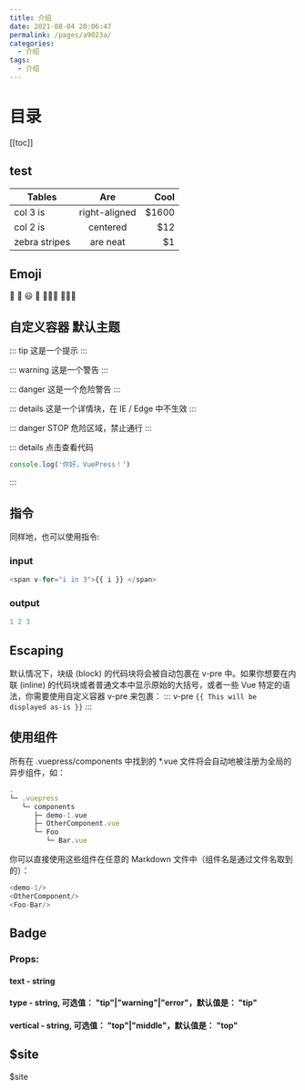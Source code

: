 ```yaml
---
title: 介绍
date: 2021-08-04 20:06:47
permalink: /pages/a9023a/
categories:
  - 介绍
tags:
  - 介绍
---
```

# 目录
[[toc]]

## test
| Tables        | Are           | Cool  |
| ------------- |:-------------:| -----:|
| col 3 is      | right-aligned | $1600 |
| col 2 is      | centered      |   $12 |
| zebra stripes | are neat      |    $1 |

## Emoji
:tada: :100: 😃 👺 🧑🏼‍🎤 🧑🏼‍🎤



## 自定义容器 默认主题
::: tip
这是一个提示
:::

::: warning
这是一个警告
:::

::: danger
这是一个危险警告
:::

::: details
这是一个详情块，在 IE / Edge 中不生效
:::

::: danger STOP
危险区域，禁止通行
:::


::: details 点击查看代码
```js
console.log('你好，VuePress！')
```
:::

## 指令
同样地，也可以使用指令:
### input
```js
<span v-for="i in 3">{{ i }} </span>
```
### output
```js
1 2 3
```

## Escaping
默认情况下，块级 (block) 的代码块将会被自动包裹在 v-pre 中。如果你想要在内联 (inline) 的代码块或者普通文本中显示原始的大括号，或者一些 Vue 特定的语法，你需要使用自定义容器 v-pre 来包裹：
::: v-pre
`{{ This will be displayed as-is }}`
:::

## 使用组件
所有在 .vuepress/components 中找到的 *.vue 文件将会自动地被注册为全局的异步组件，如：
```js
.
└─ .vuepress
   └─ components
      ├─ demo-1.vue
      ├─ OtherComponent.vue
      └─ Foo
         └─ Bar.vue
```
你可以直接使用这些组件在任意的 Markdown 文件中（组件名是通过文件名取到的）：
```js
<demo-1/>
<OtherComponent/>
<Foo-Bar/>
```
## Badge <Badge text="beta" type="warning"/> <Badge text="默认主题"/>
### Props:
#### text - string
#### type - string, 可选值： "tip"|"warning"|"error"，默认值是： "tip"
#### vertical - string, 可选值： "top"|"middle"，默认值是： "top"


## $site
$site